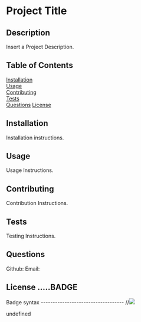 
# Project Title

## Description

Insert a Project Description.

## Table of Contents

[Installation](#Installation)  
[Usage](#Usage)  
[Contributing](#Contributing)  
[Tests](#Tests)  
[Questions](#Questions) 
[License](#License) 


## Installation

Installation instructions.

## Usage

Usage Instructions.

## Contributing

Contribution Instructions.

## Tests

Testing Instructions.

## Questions

Github: 
Email:  

## License .....BADGE

Badge syntax -----------------------------------
//<img src="https://img.shields.io/badge/github%20-%23121011.svg?&style=for-the-badge&logo=github&logoColor=white"/>

undefined



